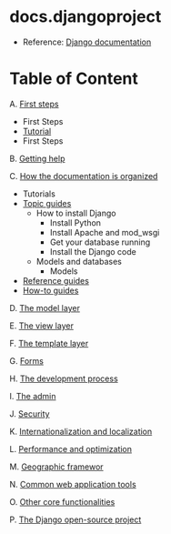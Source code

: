 # docs.djangoproject

- Reference: [Django documentation](https://docs.djangoproject.com/en/5.0/)

# Table of Content

A. [First steps](https://docs.djangoproject.com/en/5.0/#first-steps)
  * First Steps
  * [Tutorial](https://github.com/LeTanThanh/django_tutorial)
  * First Steps

B. [Getting help](https://docs.djangoproject.com/en/5.0/#getting-help)

C. [How the documentation is organized](https://docs.djangoproject.com/en/5.0/#how-the-documentation-is-organized)
  * Tutorials
  * [Topic guides](https://docs.djangoproject.com/en/5.0/topics/)
    * How to install Django
      * Install Python
      * Install Apache and mod_wsgi
      * Get your database running
      * Install the Django code
    * Models and databases
      * Models
  * [Reference guides](https://docs.djangoproject.com/en/5.0/ref/)
  * [How-to guides](https://docs.djangoproject.com/en/5.0/howto/)

D. [The model layer](https://docs.djangoproject.com/en/5.0/#the-model-layer)

E. [The view layer](https://docs.djangoproject.com/en/5.0/#the-view-layer)

F. [The template layer](https://docs.djangoproject.com/en/5.0/#the-template-layer)

G. [Forms](https://docs.djangoproject.com/en/5.0/#forms)

H. [The development process](https://docs.djangoproject.com/en/5.0/#the-development-process)

I. [The admin](https://docs.djangoproject.com/en/5.0/#the-admin)

J. [Security](https://docs.djangoproject.com/en/5.0/#security)

K. [Internationalization and localization](https://docs.djangoproject.com/en/5.0/#internationalization-and-localization)

L. [Performance and optimization](https://docs.djangoproject.com/en/5.0/#performance-and-optimization)

M. [Geographic framewor](https://docs.djangoproject.com/en/5.0/#geographic-framework)

N. [Common web application tools](https://docs.djangoproject.com/en/5.0/#common-web-application-tools)

O. [Other core functionalities](https://docs.djangoproject.com/en/5.0/#other-core-functionalities)

P. [The Django open-source project](https://docs.djangoproject.com/en/5.0/#the-django-open-source-project)
